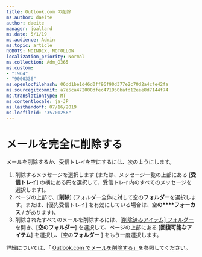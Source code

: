 ```yaml
---
title: Outlook.com の削除
ms.author: daeite
author: daeite
manager: joallard
ms.date: 5/1/19
ms.audience: Admin
ms.topic: article
ROBOTS: NOINDEX, NOFOLLOW
localization_priority: Normal
ms.collection: Adm_O365
ms.custom:
- "1964"
- "9000336"
ms.openlocfilehash: 06dd1be1d46d0ff96f90d377e2c70d2a4cfe42fa
ms.sourcegitcommit: a7e5ca472000dfec471950bafd12eee8d7144f74
ms.translationtype: MT
ms.contentlocale: ja-JP
ms.lasthandoff: 07/16/2019
ms.locfileid: "35701256"
---
```

# <a name="permanently-delete-email"></a>メールを完全に削除する

メールを削除するか、受信トレイを空にするには、次のようにします。

1. 削除するメッセージを選択します (または、メッセージ一覧の上部にある [**受信トレイ**] の横にある円を選択して、受信トレイ内のすべてのメッセージを選択します)。
1. ページの上部で、[**削除**] (フォルダー全体に対して空の**フォルダー**を選択します。または、[優先受信トレイ] を有効にしている場合は、空**の****フォーカス** / があります)。
1. 削除されたすべてのメールを削除するには、[[削除済みアイテム] フォルダー](https://outlook.live.com/mail/deleteditems)を開き、[**空のフォルダー**] を選択して、ページの上部にある [**回復可能なアイテム**] を選択し、[空の**フォルダー** ] をもう一度選択します。

詳細については、「 [Outlook.com でメールを削除する」](https://support.office.com/article/a9b63739-5392-412a-8e9a-d4b02708dee4?wt.mc_id=Office_Outlook_com_Alchemy)を参照してください。